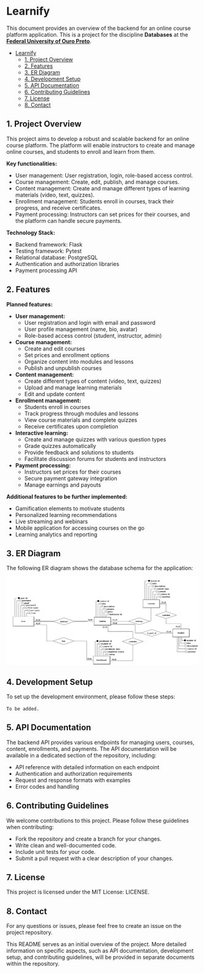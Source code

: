 # Learnify

This document provides an overview of the backend for an online course platform application. This is a project for the discipline **Databases** at the **[Federal University of Ouro Preto](https://ufop.br)**.

- [Learnify](#learnify)
  - [1. Project Overview](#1-project-overview)
  - [2. Features](#2-features)
  - [3. ER Diagram](#3-er-diagram)
  - [4. Development Setup](#4-development-setup)
  - [5. API Documentation](#5-api-documentation)
  - [6. Contributing Guidelines](#6-contributing-guidelines)
  - [7. License](#7-license)
  - [8. Contact](#8-contact)

## 1. Project Overview

This project aims to develop a robust and scalable backend for an online course platform. The platform will enable instructors to create and manage online courses, and students to enroll and learn from them.

**Key functionalities:**

- User management: User registration, login, role-based access control.
- Course management: Create, edit, publish, and manage courses.
- Content management: Create and manage different types of learning materials (video, text, quizzes).
- Enrollment management: Students enroll in courses, track their progress, and receive certificates.
- Payment processing: Instructors can set prices for their courses, and the platform can handle secure payments.

**Technology Stack:**

- Backend framework: Flask
- Testing framework: Pytest
- Relational database: PostgreSQL
- Authentication and authorization libraries
- Payment processing API

## 2. Features

**Planned features:**

- **User management:**
  - User registration and login with email and password
  - User profile management (name, bio, avatar)
  - Role-based access control (student, instructor, admin)
- **Course management:**
  - Create and edit courses
  - Set prices and enrollment options
  - Organize content into modules and lessons
  - Publish and unpublish courses
- **Content management:**
  - Create different types of content (video, text, quizzes)
  - Upload and manage learning materials
  - Edit and update content
- **Enrollment management:**
  - Students enroll in courses
  - Track progress through modules and lessons
  - View course materials and complete quizzes
  - Receive certificates upon completion
- **Interactive learning:**
  - Create and manage quizzes with various question types
  - Grade quizzes automatically
  - Provide feedback and solutions to students
  - Facilitate discussion forums for students and instructors
- **Payment processing:**
  - Instructors set prices for their courses
  - Secure payment gateway integration
  - Manage earnings and payouts

**Additional features to be further implemented:**

- Gamification elements to motivate students
- Personalized learning recommendations
- Live streaming and webinars
- Mobile application for accessing courses on the go
- Learning analytics and reporting

## 3. ER Diagram

The following ER diagram shows the database schema for the application:

![ER Diagram](./Conceitual_bd1.png)

## 4. Development Setup

To set up the development environment, please follow these steps:

`To be added.`

## 5. API Documentation

The backend API provides various endpoints for managing users, courses, content, enrollments, and payments. The API documentation will be available in a dedicated section of the repository, including:

- API reference with detailed information on each endpoint
- Authentication and authorization requirements
- Request and response formats with examples
- Error codes and handling

## 6. Contributing Guidelines

We welcome contributions to this project. Please follow these guidelines when contributing:

- Fork the repository and create a branch for your changes.
- Write clean and well-documented code.
- Include unit tests for your code.
- Submit a pull request with a clear description of your changes.

## 7. License

This project is licensed under the MIT License: LICENSE.

## 8. Contact

For any questions or issues, please feel free to create an issue on the project repository.

This README serves as an initial overview of the project. More detailed information on specific aspects, such as API documentation, development setup, and contributing guidelines, will be provided in separate documents within the repository.
